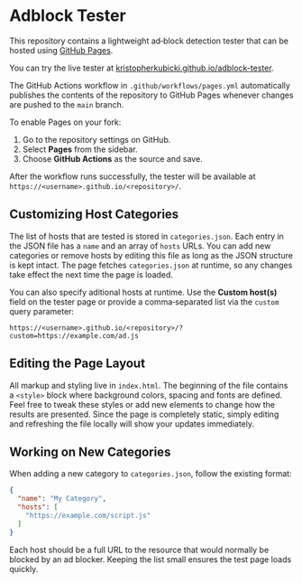 # Adblock Tester

This repository contains a lightweight ad‑block detection tester that can be hosted using [GitHub Pages](https://pages.github.com/).

You can try the live tester at [kristopherkubicki.github.io/adblock-tester](https://kristopherkubicki.github.io/adblock-tester/).

The GitHub Actions workflow in `.github/workflows/pages.yml` automatically publishes the contents of the repository to GitHub Pages whenever changes are pushed to the `main` branch.

To enable Pages on your fork:

1. Go to the repository settings on GitHub.
2. Select **Pages** from the sidebar.
3. Choose **GitHub Actions** as the source and save.

After the workflow runs successfully, the tester will be available at `https://<username>.github.io/<repository>/`.

## Customizing Host Categories

The list of hosts that are tested is stored in `categories.json`. Each entry in
the JSON file has a `name` and an array of `hosts` URLs. You can add new
categories or remove hosts by editing this file as long as the JSON structure is
kept intact. The page fetches `categories.json` at runtime, so any changes take
effect the next time the page is loaded.

You can also specify aditional hosts at runtime. Use the **Custom host(s)**
field on the tester page or provide a comma‑separated list via the `custom`
query parameter:

```
https://<username>.github.io/<repository>/?custom=https://example.com/ad.js
```

## Editing the Page Layout

All markup and styling live in `index.html`. The beginning of the file contains
a `<style>` block where background colors, spacing and fonts are defined. Feel
free to tweak these styles or add new elements to change how the results are
presented. Since the page is completely static, simply editing and refreshing
the file locally will show your updates immediately.

## Working on New Categories

When adding a new category to `categories.json`, follow the existing format:

```json
{
  "name": "My Category",
  "hosts": [
    "https://example.com/script.js"
  ]
}
```

Each host should be a full URL to the resource that would normally be blocked by
an ad blocker. Keeping the list small ensures the test page loads quickly.
